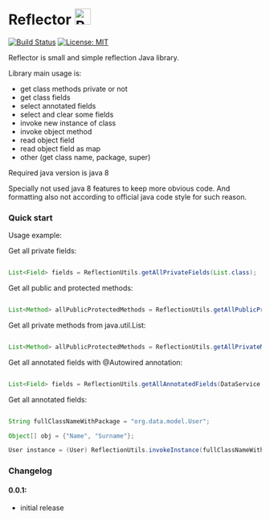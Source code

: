 # Reflector <img src="https://www.svgrepo.com/show/144446/mirror-horizontally.svg" height="32px" alt="Reflector" />

[![Build Status](https://app.travis-ci.com/alxkm/reflector.svg?branch=master)](https://app.travis-ci.com/alxkm/reflector)
[![License: MIT](https://img.shields.io/badge/License-MIT-yellow.svg)](https://opensource.org/licenses/MIT)

Reflector is small and simple reflection Java library.

Library main usage is:
- get class methods private or not
- get class fields
- select annotated fields
- select and clear some fields
- invoke new instance of class
- invoke object method
- read object field
- read object field as map
- other (get class name, package, super)

Required java version is java 8

Specially not used java 8 features to keep more obvious code.
And formatting also not according to official java code style for such reason.

### Quick start


Usage example:

Get all private fields:

```java

List<Field> fields = ReflectionUtils.getAllPrivateFields(List.class);

```
Get all public and protected methods:

```java

List<Method> allPublicProtectedMethods = ReflectionUtils.getAllPublicProtectedMethods(List.class);

```
Get all private methods from java.util.List:

```java

List<Method> allPublicProtectedMethods = ReflectionUtils.getAllPrivateMethods(List.class);

```

Get all annotated fields with @Autowired annotation:

```java

List<Field> fields = ReflectionUtils.getAllAnnotatedFields(DataService.class, Autowired.class);

```

Get all annotated fields:

```java

String fullClassNameWithPackage = "org.data.model.User";

Object[] obj = {"Name", "Surname"};

User instance = (User) ReflectionUtils.invokeInstance(fullClassNameWithPackage, obj);

```


### Changelog

#### 0.0.1:
- initial release